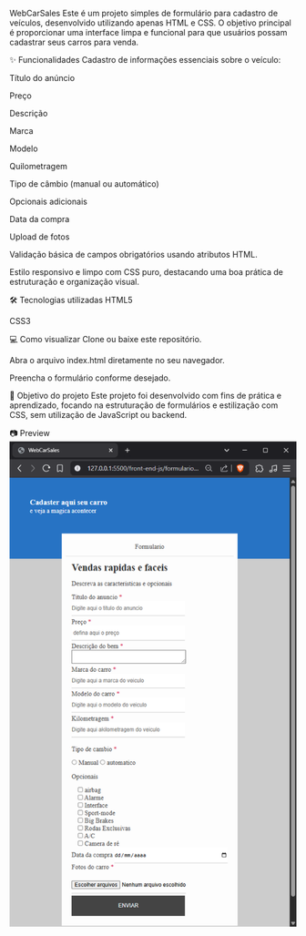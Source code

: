 WebCarSales
Este é um projeto simples de formulário para cadastro de veículos, desenvolvido utilizando apenas HTML e CSS. O objetivo principal é proporcionar uma interface limpa e funcional para que usuários possam cadastrar seus carros para venda.

✨ Funcionalidades
Cadastro de informações essenciais sobre o veículo:

Título do anúncio

Preço

Descrição

Marca

Modelo

Quilometragem

Tipo de câmbio (manual ou automático)

Opcionais adicionais

Data da compra

Upload de fotos

Validação básica de campos obrigatórios usando atributos HTML.

Estilo responsivo e limpo com CSS puro, destacando uma boa prática de estruturação e organização visual.

🛠️ Tecnologias utilizadas
HTML5

CSS3

💻 Como visualizar
Clone ou baixe este repositório.

Abra o arquivo index.html diretamente no seu navegador.

Preencha o formulário conforme desejado.

🎯 Objetivo do projeto
Este projeto foi desenvolvido com fins de prática e aprendizado, focando na estruturação de formulários e estilização com CSS, sem utilização de JavaScript ou backend.

📷 Preview
![alt text](image.png)
